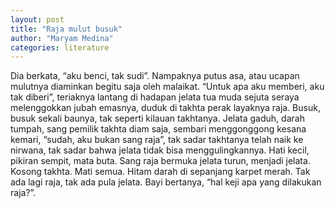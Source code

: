 ```yaml
---
layout: post
title: "Raja mulut busuk"
author: "Maryam Medina"
categories: literature
---
```


Dia berkata, “aku benci, tak sudi”. Nampaknya putus asa, atau ucapan mulutnya diaminkan begitu saja oleh malaikat. “Untuk apa aku memberi, aku tak diberi”, teriaknya lantang di hadapan jelata tua muda sejuta seraya melenggokkan jubah emasnya, duduk di takhta perak layaknya raja. Busuk, busuk sekali baunya, tak seperti kilauan takhtanya. Jelata gaduh, darah tumpah, sang pemilik takhta diam saja, sembari menggonggong kesana kemari, “sudah, aku bukan sang raja”, tak sadar takhtanya telah naik ke nirwana, tak sadar bahwa jelata tidak bisa menggulingkannya. Hati kecil, pikiran sempit, mata buta. Sang raja bermuka jelata turun, menjadi jelata. Kosong takhta. Mati semua. Hitam darah di sepanjang karpet merah. Tak ada lagi raja, tak ada pula jelata. Bayi bertanya, “hal keji apa yang dilakukan raja?”.